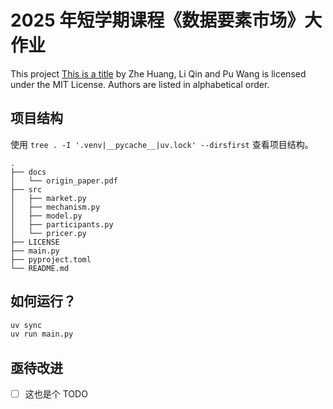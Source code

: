 # 2025 年短学期课程《数据要素市场》大作业

This project [This is a title]() by Zhe Huang, Li Qin and Pu Wang is licensed under the MIT License. Authors are listed in alphabetical order.

## 项目结构

使用 `tree . -I '.venv|__pycache__|uv.lock' --dirsfirst` 查看项目结构。

```
.
├── docs
│   └── origin_paper.pdf
├── src
│   ├── market.py
│   ├── mechanism.py
│   ├── model.py
│   ├── participants.py
│   └── pricer.py
├── LICENSE
├── main.py
├── pyproject.toml
└── README.md
```

## 如何运行？

```bash
uv sync
uv run main.py
```

## 亟待改进

- [ ] 这也是个 TODO
